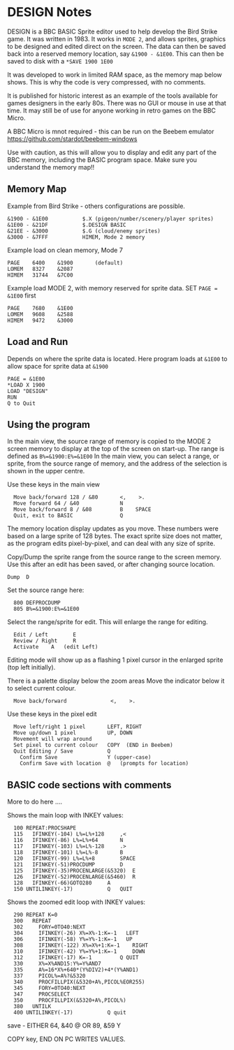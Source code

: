 
# DESIGN Notes

DESIGN is a BBC BASIC Sprite editor used to help develop the Bird Strike game. It was written in 1983.
It works in `MODE 2`, and allows sprites, graphics to be designed and edited direct on the screen.
The data can then be saved back into a reserved memory location, say `&1900 - &1E00`.
This can then be saved to disk with a `*SAVE 1900 1E00`

It was developed to work in limited RAM space, as the memory map below shows.  This is why the code is very compressed, with no comments.

It is published for historic interest as an example of the tools available for games designers in the early 80s.  There was no GUI or mouse in use at that time.  It may still be of use for anyone working in retro games on the BBC Micro.

A BBC Micro is mnot required - this can be run on the Beebem emulator https://github.com/stardot/beebem-windows

Use with caution, as this will allow you to display and edit any part of the BBC memory, including the BASIC program space.  Make sure you understand the memory map!!

## Memory Map
Example from Bird Strike - others configurations are possible.
```
&1900 - &1E00           $.X (pigeon/number/scenery/player sprites)
&1E00 - &21DF           $.DESIGN BASIC
&21EE - &3000           $.G (cloud/enemy sprites)
&3000 - &7FFF           HIMEM, Mode 2 memory		
```
Example load on clean memory, Mode 7
```
PAGE	6400	&1900		(default)
LOMEM	8327	&2087
HIMEM	31744	&7C00
```
Example load MODE 2, with memory reserved for sprite data.
SET `PAGE = &1E00` first
```
PAGE    7680    &1E00
LOMEM	9608	&2588
HIMEM	9472    &3000
```
## Load and Run
Depends on where the sprite data is located.
Here program loads at `&1E00` to allow space for sprite data at `&1900`
```
PAGE = &1E00
*LOAD X 1900      
LOAD "DESIGN"
RUN
Q to Quit
```

## Using the program
In the main view, the source range of memory is copied to the MODE 2 screen memory to display at the top of the screen on start-up. The range is defined as `B%=&1900:E%=&1E00` 
In the main view, you can select a range, or sprite, from the source range of memory, and the address of the selection is shown in the upper centre.

Use these keys in the main view
```
  Move back/forward 128 / &80       <,    >.
  Move forward 64 / &40             N     
  Move back/forward 8 / &08         B    SPACE
  Quit, exit to BASIC               Q
  ```
The memory location display updates as you move.
These numbers were based on a large sprite of 128 bytes.  The exact sprite size does not matter, as the program edits pixel-by-pixel, and can deal with any size of sprite.

Copy/Dump the sprite range from the source range to the screen memory.
Use this after an edit has been saved, or after changing source location.
```  
Dump  D
```

Set the source range here:
```
  800 DEFPROCDUMP
  805 B%=&1900:E%=&1E00
```
Select the range/sprite for edit.
This will enlarge the range for editing.
```
  Edit / Left        E
  Review / Right     R 
  Activate    A   (edit Left)
  ```
Editing mode will show up as a flashing 1 pixel cursor in the enlarged sprite (top left initially).

There is a palette display below the zoom areas
Move the indicator below it to select current colour.
```
  Move back/forward              <,    >.
```
Use these keys in the pixel edit
```
  Move left/right 1 pixel       LEFT, RIGHT
  Move up/down 1 pixel          UP, DOWN     
  Movement will wrap around
  Set pixel to current colour   COPY  (END in Beebem)
  Quit Editing / Save           Q
    Confirm Save                Y (upper-case)
    Confirm Save with location  @   (prompts for location)
```

## BASIC code sections with comments
More to do here ....

Shows the main loop with INKEY values:
```
  100 REPEAT:PROCSHAPE
  115   IFINKEY(-104) L%=L%+128		,<
  116   IFINKEY(-86) L%=L%+64		N
  117   IFINKEY(-103) L%=L%-128		.>
  118   IFINKEY(-101) L%=L%-8		B
  120   IFINKEY(-99) L%=L%+8		SPACE
  121   IFINKEY(-51)PROCDUMP		D
  125   IFINKEY(-35)PROCENLARGE(&5320)	E
  126   IFINKEY(-52)PROCENLARGE(&5460)	R
  128   IFINKEY(-66)GOTO280		A
  150 UNTILINKEY(-17)			Q	QUIT
```

Shows the zoomed edit loop with INKEY values:
```
  290 REPEAT K=0
  300   REPEAT
  302     FORY=0TO40:NEXT
  304     IFINKEY(-26) X%=X%-1:K=-1	  LEFT
  306     IFINKEY(-58) Y%=Y%-1:K=-1	  UP
  308     IFINKEY(-122) X%=X%+1:K=-1    RIGHT
  310     IFINKEY(-42) Y%=Y%+1:K=-1     DOWN
  312     IFINKEY(-17) K=-1	        Q QUIT
  330     X%=X%AND15:Y%=Y%AND7
  335     A%=16*X%+640*(Y%DIV2)+4*(Y%AND1)
  337     PICOL%=A%?&5320
  340     PROCFILLPIX(&5320+A%,PICOL%EOR255)
  345     FORY=0TO40:NEXT
  347     PROCSELECT
  350     PROCFILLPIX(&5320+A%,PICOL%)
  380   UNTILK
  400 UNTILINKEY(-17)			Q quit
```
  save - EITHER 64, &40 @ OR 89, &59 Y

  COPY key, END ON PC WRITES VALUES.